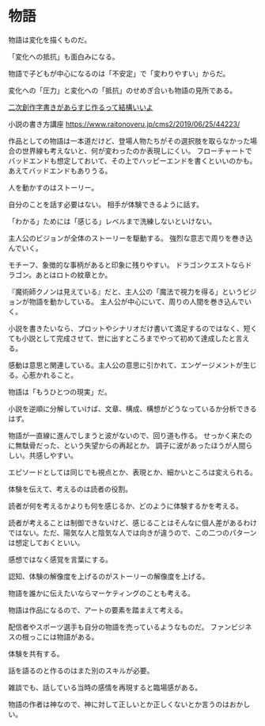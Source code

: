 # 物語

物語は変化を描くものだ。

「変化への抵抗」も面白みになる。

物語で子どもが中心になるのは「不安定」で「変わりやすい」からだ。

変化への「圧力」と変化への「抵抗」のせめぎ合いも物語の見所である。

[二次創作字書きがあらすじ作るって結構いいよ](https://hanalate.hatenablog.com/entry/2022/05/18/120007)

小説の書き方講座
https://www.raitonoveru.jp/cms2/2019/06/25/44223/

作品としての物語は一本道だけど、登場人物たちがその選択肢を取らなかった場合の世界線も考えないと、何が変わったのか表現しにくい。
フローチャートでバッドエンドも想定しておいて、その上でハッピーエンドを書くといいのかも。あえてバッドエンドもありうる。

人を動かすのはストーリー。

自分のことを話す必要はない。
相手が体験できるように話す。

「わかる」ためには「感じる」レベルまで洗練しないといけない。

主人公のビジョンが全体のストーリーを駆動する。
強烈な意志で周りを巻き込んでいく。

モチーフ、象徴的な事柄があると印象に残りやすい。
ドラゴンクエストならドラゴン。あとはロトの紋章とか。

『魔術師クノンは見えている』だと、主人公の「魔法で視力を得る」というビジョンが物語を動かしている。
主人公が中心にいて、周りの人間を巻き込んでいく。

小説を書きたいなら、プロットやシナリオだけ書いて満足するのではなく、短くても小説として完成させて、世に出すところまでやって初めて達成したと言える。

感動は意思と関連している。主人公の意思に引かれて、エンゲージメントが生じる。心惹かれること。

物語は「もうひとつの現実」だ。

小説を逆順に分解していけば、文章、構成、構想がどうなっているか分析できるはず。

物語が一直線に進んでしまうと波がないので、回り道も作る。
せっかく来たのに無駄骨だった、という失望からの再起とか。
調子に波があったほうが人間らしい。共感しやすい。

エピソードとしては同じでも視点とか、表現とか、細かいところは変えられる。

体験を伝えて、考えるのは読者の役割。

読者が何を考えるかよりも何を感じるか、どのように体験するかを考える。

読者が考えることは制御できないけど、感じることはそんなに個人差があるわけではない。ただ、陽気な人と陰気な人では向きが違うので、この二つのパターンは想定しておくといい。

感想ではなく感覚を言葉にする。

認知、体験の解像度を上げるのがストーリーの解像度を上げる。

物語を誰かに伝えたいならマーケティングのことも考える。

物語は作品になるので、アートの要素を踏まえて考える。

配信者やスポーツ選手も自分の物語を売っているようなものだ。
ファンビジネスの根っこには物語がある。

体験を共有する。

話を語るのと作るのはまた別のスキルが必要。

雑談でも、話している当時の感情を再現すると臨場感がある。

物語の作者は神なので、神に対して正しいとか正しくないとか言うのはおかしい。

